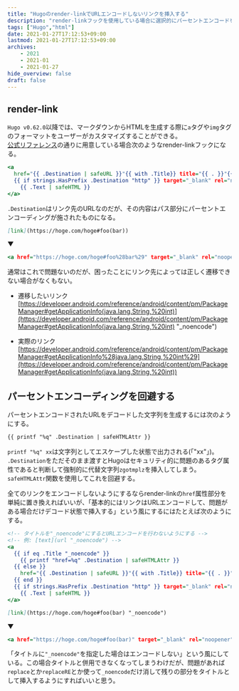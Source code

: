 ```yaml
---
title: "Hugoのrender-linkでURLエンコードしないリンクを挿入する"
description: "render-linkフックを使用している場合に選択的にパーセントエンコードを施さないリンクも作成する方法"
tags: ["Hugo","html"]
date: 2021-01-27T17:12:53+09:00
lastmod: 2021-01-27T17:12:53+09:00
archives:
    - 2021
    - 2021-01
    - 2021-01-27
hide_overview: false
draft: false
---
```


## render-link

`Hugo v0.62.0`以降では、マークダウンからHTMLを生成する際に`a`タグや`img`タグのフォーマットをユーザーがカスタマイズすることができる。  
[公式リファレンス](https://gohugo.io/getting-started/configuration-markup#link-with-title-markdown-example)の通りに用意している場合次のようなrender-linkフックになる。

```html:layouts/_default/_markup/render-link.html
<a
  href="{{ .Destination | safeURL }}"{{ with .Title}} title="{{ . }}"{{ end }}
  {{ if strings.HasPrefix .Destination "http" }} target="_blank" rel="noopener"{{ end }}>
    {{ .Text | safeHTML }}
</a>
```

`.Destination`はリンク先のURLなのだが、その内容はパス部分にパーセントエンコーディングが施されたものになる。

```md:マークダウン.md
[link](https://hoge.com/hoge#foo(bar))
```

▼

```html:生成されたHTML.html
<a href="https://hoge.com/hoge#foo%28bar%29" target="_blank" rel="noopener">link</a>
```

通常はこれで問題ないのだが、困ったことにリンク先によっては正しく遷移できない場合がなくもない。

- 遷移したいリンク  
    [https://developer.android.com/reference/android/content/pm/PackageManager#getApplicationInfo(java.lang.String,%20int)](https://developer.android.com/reference/android/content/pm/PackageManager#getApplicationInfo(java.lang.String,%20int) "_noencode")

- 実際のリンク  
    [https://developer.android.com/reference/android/content/pm/PackageManager#getApplicationInfo%28java.lang.String,%20int%29](https://developer.android.com/reference/android/content/pm/PackageManager#getApplicationInfo(java.lang.String,%20int))

## パーセントエンコーディングを回避する

パーセントエンコードされたURLをデコードした文字列を生成するには次のようにする。

```html
{{ printf "%q" .Destination | safeHTMLAttr }}
```

`printf "%q" xx`は文字列としてエスケープした状態で出力される(「"xx"」)。  
`.Destination`をただそのまま渡すとHugoはセキュリティ的に問題のあるタグ属性であると判断して強制的に代替文字列`zgotmplz`を挿入してしまう。`safeHTMLAttr`関数を使用してこれを回避する。

全てのリンクをエンコードしないようにするならrender-linkの`href`属性部分を単純に置き換えればいいが、「基本的にはリンクはURLエンコードして、問題がある場合だけデコード状態で挿入する」という風にするにはたとえば次のようにする。

```html:layouts/_default/_markup/render-link.html
<!-- タイトルを"_noencode"にするとURLエンコードを行わないようにする -->
<!-- 例: [text](url "_noencode") -->
<a
  {{ if eq .Title "_noencode" }}
    {{ printf "href=%q" .Destination | safeHTMLAttr }}
  {{ else }}
    href="{{ .Destination | safeURL }}"{{ with .Title}} title="{{ . }}"{{ end }}
  {{ end }}
  {{ if strings.HasPrefix .Destination "http" }} target="_blank" rel="noopener"{{ end }}>
    {{ .Text | safeHTML }}
</a>
```

```md:マークダウン.md
[link](https://hoge.com/hoge#foo(bar) "_noencode")
```

▼

```html:生成されたHTML.html
<a href="https://hoge.com/hoge#foo(bar)" target="_blank" rel="noopener">link</a>
```

「タイトルに`"_noencode"`を指定した場合はエンコードしない」という風にしている。この場合タイトルと併用できなくなってしまうわけだが、問題があれば`replace`とか`replaceRE`とか使って`_noencode`だけ消して残りの部分をタイトルとして挿入するようにすればいいと思う。
